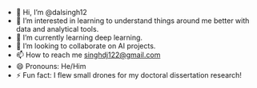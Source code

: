 - 👋 Hi, I’m @dalsingh12
- 👀 I’m interested in learning to understand things around me better with data and analytical tools. 
- 🌱 I’m currently learning deep learning.
- 💞️ I’m looking to collaborate on AI projects.
- 📫 How to reach me singhdj122@gmail.com  
- 😄 Pronouns: He/Him  
- ⚡ Fun fact: I flew small drones for my doctoral dissertation research!

<!---
dalsingh12/dalsingh12 is a ✨ special ✨ repository because its `README.md` (this file) appears on your GitHub profile.
You can click the Preview link to take a look at your changes.
--->
